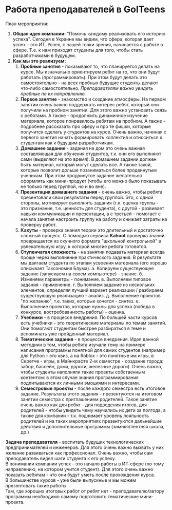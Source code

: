 # Работа преподавателей в GoITeens
План мероприятия:
1. **Общая идея компании:** "Помочь каждому реализовать его историю успеха". Сегодня в Украине мы видим, что сфера, которая дает успех - это ИТ. Успех, с нашей точки зрения, начинается с работе в сфере. Т.е. к нам приходят студенты для того, чтобы стать разработчиками в будущем.  
2. **Как мы это реализуем:** 
   1. **Пробные занятия** - показывают то, что планируется делать на курсе. Мы изначально ориентируем ребят на то, что они будут работать (программировать). При этом будут делать это самостоятельно - на всех пробных будущие студенты делают что-либо самостоятельно. *Преподавателям важно увидеть пробные по их направлению.*
   2. **Первое занятие** - знакомство и создание атмосферы. На первом занятии очень важно поддержать интерес ребят, который они получили на пробном занятии. Для этого важно установить связь с ребятами. А также - продолжить динамичное изучение материала, которое понравилось ребятам на пробном. А также - подробнее рассказать про сферу и про те фишки, которые получится сделать у студентов на курсе. Очень важно, начиная с первого занятия начать формировать коллектив и относиться к студентам как к будущим разработчикам.
   3. **Домашнее задание** - задания на дом это очень важная составляющая для обучения студентов, т.к. они его выполняют сами (выделяют на это время). В домашнем задании должен быть материал, который могут сделать все. А также такой, которые позволит дольше позаниматься более продвинутым ученикам. При этом продвинутое задание желательно оформлять как мини-продукт (чтобы его можно было показывать не только перед группой, но и во вне).
   4. **Презентация домашнего задания** - очень важно, чтобы ребята презентовали свои результаты перед группой. Это, с одной стороны, мотивирует выполнять задания (т.к. оценка группы - это признание, т.е. ценность для студента), с другой - развивает навыки коммуникации и презентации, а с третьей - помогает с начала занятия настроить группу на работу и снижает затраты на проверку работ.
   5. **Кахуты** - проверка знания теории это длительный и достаточно сложный процесс. С помощью сервиса **Kahoot** проверка знаний превращается из скучного формата "школьной контрольной" в увлекательную игру, к которой многие ребята готовятся.
   6. **Ступенчатая сложность** - на занятии подавать материал всегда проще через выполнение практического задания. В результате мы двигаем студента по этапам усвоения материала (его хорошо описывает Таксономия Блума). а. Копируем существующее задание (запускаем на своем компьютере) - знание. б. Изменяем параметры - понимание. в. Выполняем типовое задания - применение. г. Выполняем задание из нескольких элементов, определяя лучший вариант реализации / разбираем существующую реализацию - анализ. д. Выполнение проектов "по желанию", т.е. таких, которые хочется - синтез. е. Выполнение проектов, которые нужны для успеха (победа в конкурсе, востребованность работы) - оценка.
   7. **Учебники** - в процессе внедрения. По большей части курсов есть учебники - это теоретические материалы по темам занятий. Они помогают студентам быстрее разбираться в теме и вспоминать уже пройденный материал.
   8. **Тематические задания** - в процессе внедрения. Идея данной методики в том, чтобы ребята изучали тему на примере написания программы понятной для самих студентов (например для Python - это квиз, а на Roblox - это понятные им игры, в Скретче - игры, в Майнкрафте 2-м семестре - создание города: забор, бассейн, дома, дороги, железные дороги). Очень важно, чтобы студенты наполняли такие проекты собственным контентом: в этом случае знания программирования подпитываются их личными эмоциями и интересами.
   9. **Семестровые проекты** - после каждого семестра есть итоговое задание. Результаты этого задания - презентуются на итоговом занятии семестра с приглашением родителей. Такое занятие очень важно как для ребят - для подведения итогов, для родителей - чтобы увидеть чему научились их дети за полгода, а также для компании - т.к. поднимает уровень лояльность родителей и на таких мероприятиях презентуются дальнейшие действия и дополнительные программы (зимняя/лентняя школа, др.)


**Задача преподавателя** - воспитать будущих технологических предпринимателей и инженеров. Для этого очень важно вызвать у них желание развиваться как профессионал. Очень важно, чтобы сам преподаватель видел шаги студента к его успеху.  
В понимании компании успех - это начало работы в ИТ-сфере (по тому направлению, на котором учится студент).
Для этого очень важно показать ребятам - что они будут уметь после прохождения курса.  
В большинстве курсов - уже были выпускные и мы можем презентовать такие работы.  
Там,  где хороших итоговых работ от ребят нет - преподавателю/автору программы необходимо самому подготовить тематические мини-проекта.